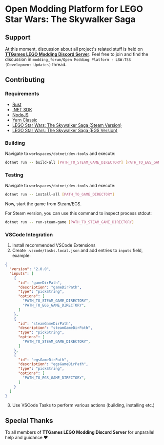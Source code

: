 # Open Modding Platform for LEGO Star Wars: The Skywalker Saga

## Support

At this moment, discussion about all project's related stuff is held on [**TTGames LEGO Modding Discord Server**](https://discord.gg/9gYXPka). Feel free to join and find the discussion in `modding_forum/Open Modding Platform - LSW:TSS (Development Updates)` thread.

## Contributing

### Requirements

- [Rust](https://www.rust-lang.org/tools/install)
- [.NET SDK](https://dotnet.microsoft.com/en-us/download)
- [NodeJS](https://nodejs.org/en/download/package-manager)
- [Yarn Classic](https://classic.yarnpkg.com/lang/en/docs/install)
- [LEGO Star Wars: The Skywalker Saga (Steam Version)](https://store.steampowered.com/app/920210/LEGO_Star_Wars_The_Skywalker_Saga/)
- [LEGO Star Wars: The Skywalker Saga (EGS Version)](https://store.epicgames.com/en-US/p/lego-star-wars-the-skywalker-saga)

### Building

Navigate to `workspaces/dotnet/dev-tools` and execute:
```sh
dotnet run -- build-all [PATH_TO_STEAM_GAME_DIRECTORY] [PATH_TO_EGS_GAME_DIRECTORY]
```

### Testing

Navigate to `workspaces/dotnet/dev-tools` and execute:
```sh
dotnet run -- install-all [PATH_TO_GAME_DIRECTORY]
```

Now, start the game from Steam/EGS.

For Steam version, you can use this command to inspect process stdout:
```sh
dotnet run -- run-steam-game [PATH_TO_STEAM_GAME_DIRECTORY]
```

### VSCode Integration

1. Install recommended VSCode Extensions
2. Create `.vscode/tasks.local.json` and add entries to `inputs` field, example:
```json
{
  "version": "2.0.0",
  "inputs": [
    {
      "id": "gameDirPath",
      "description": "gameDirPath",
      "type": "pickString",
      "options": [
        "PATH_TO_STEAM_GAME_DIRECTORY",
        "PATH_TO_EGS_GAME_DIRECTORY",
      ]
    },
    {
      "id": "steamGameDirPath",
      "description": "steamGameDirPath",
      "type": "pickString",
      "options": [
        "PATH_TO_STEAM_GAME_DIRECTORY",
      ]
    },
    {
      "id": "egsGameDirPath",
      "description": "egsGameDirPath",
      "type": "pickString",
      "options": [
        "PATH_TO_EGS_GAME_DIRECTORY",
      ]
    }
  ]
}
```
3. Use VSCode Tasks to perform various actions (building, installing etc.)

## Special Thanks

To all members of **TTGames LEGO Modding Discord Server** for unparallel help and guidance ❤️
